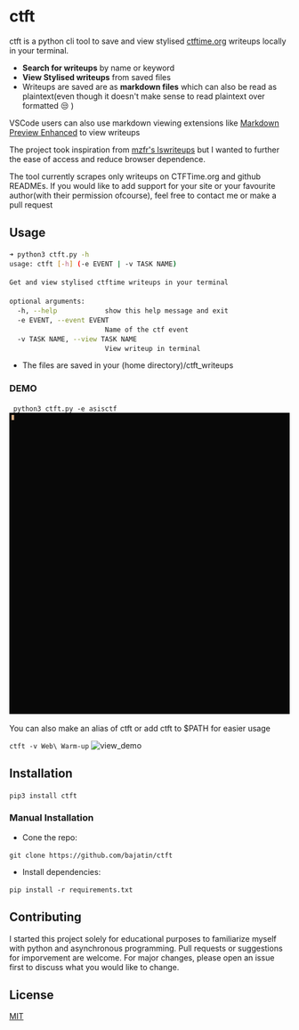 # ctft

ctft is a python cli tool to save and view stylised [ctftime.org](https://ctftime.org) writeups locally in your terminal.

- **Search for writeups** by name or keyword
- **View Stylised writeups** from saved files
- Writeups are saved are as **markdown files** which can also be read as plaintext(even though it doesn't make sense to read plaintext over formatted :unamused: )

VSCode users can also use markdown viewing extensions like [Markdown Preview Enhanced](https://marketplace.visualstudio.com/items?itemName=shd101wyy.markdown-preview-enhanced) to view writeups

The project took inspiration from [mzfr's lswriteups](https://github.com/mzfr/lswriteups) but I wanted to further the ease of access and reduce browser dependence.

The tool currently scrapes only writeups on CTFTime.org and github READMEs.
If you would like to add support for your site or your favourite author(with their permission ofcourse), feel free to contact me or make a pull request

## Usage

```bash
➜ python3 ctft.py -h
usage: ctft [-h] (-e EVENT | -v TASK NAME)

Get and view stylised ctftime writeups in your terminal

optional arguments:
  -h, --help            show this help message and exit
  -e EVENT, --event EVENT
                        Name of the ctf event
  -v TASK NAME, --view TASK NAME
                        View writeup in terminal

```

- The files are saved in your (home directory)/ctft_writeups

### DEMO

` python3 ctft.py -e asisctf`
![event_demo](https://github.com/bajatin/README_gif_host/blob/master/event_demo.gif)

You can also make an alias of ctft or add ctft to $PATH for easier usage

`ctft -v Web\ Warm-up`
![view_demo](https://github.com/bajatin/README_gif_host/blob/master/view_demo.gif)

## Installation 

`pip3 install ctft`

### Manual Installation

- Cone the repo:

`git clone https://github.com/bajatin/ctft`

- Install dependencies:

`pip install -r requirements.txt`

## Contributing
I started this project solely for educational purposes to familiarize myself with python and asynchronous programming.
Pull requests or suggestions for imporvement are welcome. For major changes, please open an issue first to discuss what you would like to change.


## License
[MIT](https://choosealicense.com/licenses/mit/)
